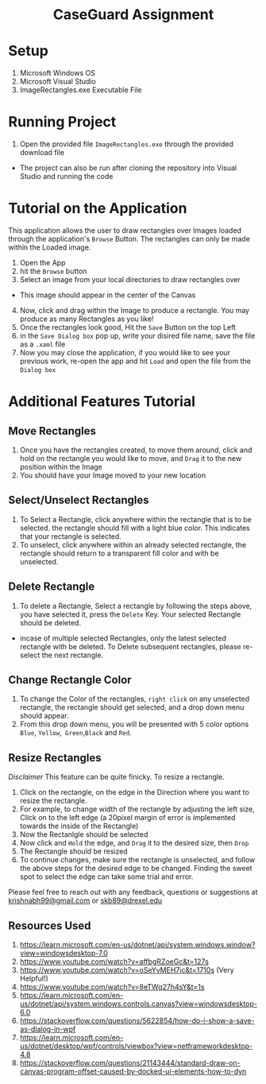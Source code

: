 
<h1 align="center">CaseGuard Assignment</h1>

# Setup

1. Microsoft Windows OS
2. Microsoft Visual Studio
3. ImageRectangles.exe Executable File


# Running Project

1. Open the provided file `ImageRectangles.exe` through the provided download file
 - The project can also be run after cloning the repository into Visual Studio and running the code



# Tutorial on the Application
This application allows the user to draw rectangles over Images loaded through the application's `Browse` Button. The rectangles can only be made within the Loaded image.

1. Open the App
2. hit the `Browse` button
3. Select an image from your local directories to draw rectangles over
 - This image should appear in the center of the Canvas
4. Now, click and drag within the Image to produce a rectangle. You may produce as many Rectangles as you like!
5. Once the rectangles look good, Hit the `Save` Button on the top Left
6. in the `Save Dialog box` pop up, write your disired file name, save the file as a `.xaml` file
7. Now you may close the application, if you would like to see your previous work, re-open the app and hit `Load` and open the file from the `Dialog box`

# Additional Features Tutorial

## Move Rectangles
1. Once you have the rectangles created, to move them around, click and hold on the rectangle you would like to move, and `Drag` it to the new position within the Image
2. You should have your Image moved to your new location

## Select/Unselect Rectangles
1. To Select a Rectangle, click anywhere within the rectangle that is to be selected. the rectangle should fill with a light blue color. This indicates that your rectangle is selected.
2. To unselect, click anywhere within an already selected rectangle, the rectangle should return to a transparent fill color and with be unselected.

## Delete Rectangle
1. To delete a Rectangle, Select a rectangle by following the steps above, you have selected it, press the `Delete` Key. Your selected Rectangle should be deleted.
 - incase of multiple selected Rectangles, only the latest selected rectangle with be deleted. To Delete subsequent rectangles, please re-select the next rectangle.
 
## Change Rectangle Color
 1. To change the Color of the rectangles, `right click` on any unselected rectangle, the rectangle should get selected, and a drop down menu should appear.
 2. From this drop down menu, you will be presented with 5 color options `Blue`, `Yellow`,` Green`,`Black` and `Red`. 

## Resize Rectangles
*Disclaimer*
This feature can be quite finicky. 
To resize a rectangle.
1. Click on the rectangle, on the edge in the Direction where you want to resize the rectangle. 
2. For example, to change width of the rectangle by adjusting the left size, Click on to the left edge (a 20pixel margin of error is implemented towards the inside of the Rectangle)
3. Now the Rectanlgle should be selected
4. Now click and `Hold`  the edge, and `Drag` it to the desired size, then `Drop` 
6. The Rectangle should be resized
7. To continue changes, make sure the rectangle is unselected, and follow the above steps for the desired edge to be changed.
Finding the sweet spot to select the edge can take some trial and error. 

Please feel free to reach out with any feedback, questions or suggestions at krishnabh99@gmail.com or skb89@drexel.edu


## Resources Used
1. https://learn.microsoft.com/en-us/dotnet/api/system.windows.window?view=windowsdesktop-7.0
2. https://www.youtube.com/watch?v=affbgRZoeGc&t=127s
3. https://www.youtube.com/watch?v=oSeYvMEH7jc&t=1710s  (Very Helpful!)
4. https://www.youtube.com/watch?v=8eTWq27h4sY&t=1s
5. https://learn.microsoft.com/en-us/dotnet/api/system.windows.controls.canvas?view=windowsdesktop-6.0
6. https://stackoverflow.com/questions/5622854/how-do-i-show-a-save-as-dialog-in-wpf
7. https://learn.microsoft.com/en-us/dotnet/desktop/wpf/controls/viewbox?view=netframeworkdesktop-4.8
8. https://stackoverflow.com/questions/21143444/standard-draw-on-canvas-program-offset-caused-by-docked-ui-elements-how-to-dyn
